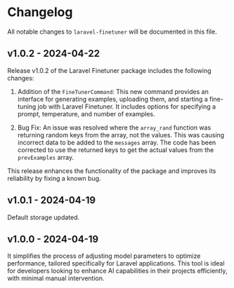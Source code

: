 # Changelog

All notable changes to `laravel-finetuner` will be documented in this file.

## v1.0.2 - 2024-04-22

Release v1.0.2 of the Laravel Finetuner package includes the following changes:

1. Addition of the `FineTunerCommand`: This new command provides an interface for generating examples, uploading them, and starting a fine-tuning job with Laravel Finetuner. It includes options for specifying a prompt, temperature, and number of examples.
   
2. Bug Fix: An issue was resolved where the `array_rand` function was returning random keys from the array, not the values. This was causing incorrect data to be added to the `messages` array. The code has been corrected to use the returned keys to get the actual values from the `prevExamples` array.
   

This release enhances the functionality of the package and improves its reliability by fixing a known bug.

## v1.0.1 - 2024-04-19

Default storage updated.

## v1.0.0 - 2024-04-19

It simplifies the process of adjusting model parameters to optimize performance, tailored specifically for Laravel applications. This tool is ideal for developers looking to enhance AI capabilities in their projects efficiently, with minimal manual intervention.
